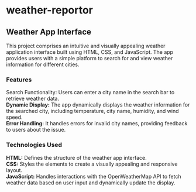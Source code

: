 # weather-reportor
## Weather App Interface
This project comprises an intuitive and visually appealing weather application interface built using HTML, CSS, and JavaScript. The app provides users with a simple platform to search for and view weather information for different cities.

### Features
Search Functionality: Users can enter a city name in the search bar to retrieve weather data.<br/>
**Dynamic Display:** The app dynamically displays the weather information for the searched city, including temperature, city name, humidity, and wind speed.<br/>
**Error Handling:** It handles errors for invalid city names, providing feedback to users about the issue.<br/>

### Technologies Used
**HTML:** Defines the structure of the weather app interface.<br/>
**CSS:** Styles the elements to create a visually appealing and responsive layout.<br/>
**JavaScript:** Handles interactions with the OpenWeatherMap API to fetch weather data based on user input and dynamically update the display.<br/>
